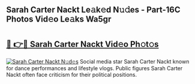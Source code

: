 ## Sarah Carter Nackt Le𝚊k𝚎d N𝚞𝚍es - Part-16C Photos Vid𝚎o Le𝚊ks Wa5gr

# <h2><a href="http://fb2rvqy.evod.top/?m=Sarah+Carter+Nackt">🔗 👉🔴 Sarah Carter Nackt Vid𝚎o Ph𝚘t𝚘s</a></h2>

[![Sarah Carter Nackt N𝚞d𝚎s](https://i.imgur.com/8V9OHl7.gif)](http://fb2rvqy.evod.top/?m=Sarah+Carter+Nackt)
Social media star Sarah Carter Nackt known for dance performances and lifestyle vlogs. Public figures Sarah Carter Nackt often face criticism for their political positions. 
